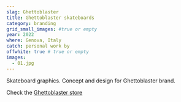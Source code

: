 ```yaml
---
slag: Ghettoblaster
title: Ghettoblaster skateboards
category: branding
grid_small_images: #true or empty
year: 2022
where: Genova, Italy
catch: personal work by
offwhite: true # true or empty
images:
  - 01.jpg
---
```


Skateboard graphics. Concept and design for Ghettoblaster brand.

Check the [Ghettoblaster store](https://ghettoblasterwear.com/?source=rokma.com)
